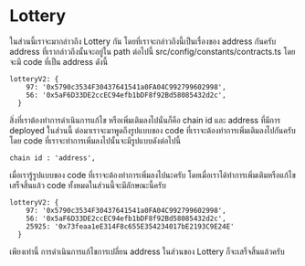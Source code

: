 # Lottery

ในส่วนนี้เราจะมากล่าวถึง Lottery กัน โดยที่เราจะกล่าวถึงนี้เป็นเรื่องของ address กันครับ address ที่เรากล่าวถึงนั้นจะอยู่ใน path ต่อไปนี้ src/config/constants/contracts.ts โดยจะมี code ที่เป็น address ดังนี้

```text
lotteryV2: {
    97: '0x5790c3534F30437641541a0FA04C992799602998',
    56: '0x5aF6D33DE2ccEC94efb1bDF8f92Bd58085432d2c',
  }
```

สิ่งที่เราต้องทำการดำเนินการแก้ไข หรือเพิ่มเติมลงไปนั่นก็คือ chain id และ address ที่มีการ deployed ในส่วนนี้ ต่อมาเราจะมาพูดถึงรูปแบบของ code ที่เราจะต้องทำการเพิ่มเติมลงไปกันครับโดย code ที่เราจะทำการเพิ่มลงไปนั้นจะมีรูปแบบดังต่อไปนี้

```text
chain id : 'address',
```

เมื่อเรารู้รูปแบบของ code ที่เราจะต้องทำการเพิ่มลงไปนะครับ โดยเมื่อเราได้ทำการเพิ่มเติมหรือแก้ไขเสร็จสิ้นแล้ว code ทั้งหมดในส่วนนี้จะมีลักษณะนี้ครับ

```text
lotteryV2: {
    97: '0x5790c3534F30437641541a0FA04C992799602998',
    56: '0x5aF6D33DE2ccEC94efb1bDF8f92Bd58085432d2c',
    25925: '0x73feaa1eE314F8c655E354234017bE2193C9E24E'
  }
```

เพียงเท่านี้ การดำเนินการแก้ไขการเปลี่ยน address ในส่วนของ Lottery ก็จะเสร็จสิ้นแล้วครับ

